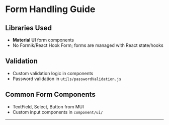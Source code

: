 # Form Handling Guide

## Libraries Used

- **Material UI** form components
- No Formik/React Hook Form; forms are managed with React state/hooks

## Validation

- Custom validation logic in components
- Password validation in `utils/passwordValidation.js`

## Common Form Components

- TextField, Select, Button from MUI
- Custom input components in `component/ui/`

---
